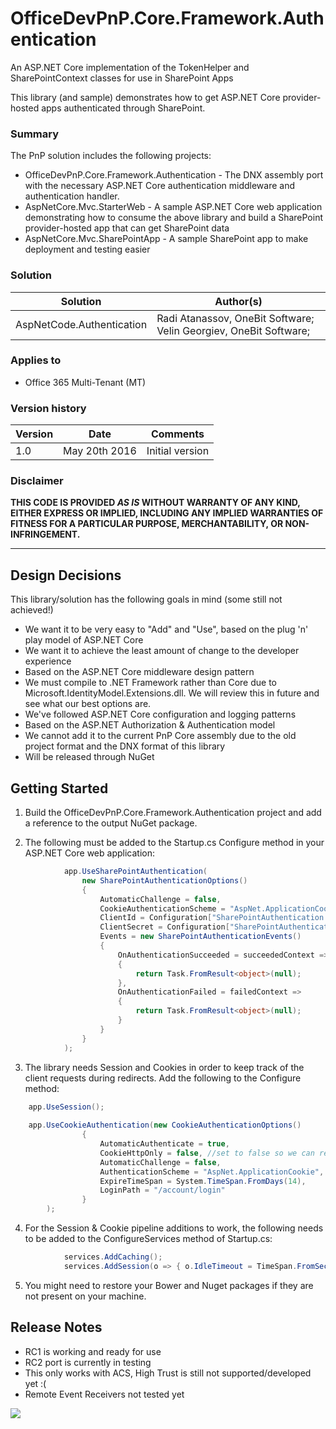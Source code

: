 # OfficeDevPnP.Core.Framework.Authentication
An ASP.NET Core implementation of the TokenHelper and SharePointContext classes for use in SharePoint Apps

This library (and sample) demonstrates how to get ASP.NET Core provider-hosted apps authenticated through SharePoint.

### Summary ###
The PnP solution includes the following projects:
- OfficeDevPnP.Core.Framework.Authentication - The DNX assembly port with the necessary ASP.NET Core authentication middleware and authentication handler.
- AspNetCore.Mvc.StarterWeb - A sample ASP.NET Core web application demonstrating how to consume the above library and build a SharePoint provider-hosted app that can get SharePoint data
- AspNetCore.Mvc.SharePointApp - A sample SharePoint app to make deployment and testing easier

### Solution ###
Solution | Author(s)
---------|----------
AspNetCode.Authentication | Radi Atanassov, OneBit Software; Velin Georgiev, OneBit Software;

### Applies to ###
-  Office 365 Multi-Tenant (MT)

### Version history ###
Version  | Date | Comments
---------| -----| --------
1.0  | May 20th 2016 | Initial version

### Disclaimer ###
**THIS CODE IS PROVIDED *AS IS* WITHOUT WARRANTY OF ANY KIND, EITHER EXPRESS OR IMPLIED, INCLUDING ANY IMPLIED WARRANTIES OF FITNESS FOR A PARTICULAR PURPOSE, MERCHANTABILITY, OR NON-INFRINGEMENT.**

----------

## Design Decisions ##
This library/solution has the following goals in mind (some still not achieved!)

- We want it to be very easy to "Add" and "Use", based on the plug 'n' play model of ASP.NET Core
- We want it to achieve the least amount of change to the developer experience
- Based on the ASP.NET Core middleware design pattern
- We must compile to .NET Framework rather than Core due to Microsoft.IdentityModel.Extensions.dll. We will review this in future and see what our best options are.
- We've followed ASP.NET Core configuration and logging patterns
- Based on the ASP.NET Authorization & Authentication model
- We cannot add it to the current PnP Core assembly due to the old project format and the DNX format of this library
- Will be released through NuGet


## Getting Started ##
1. Build the OfficeDevPnP.Core.Framework.Authentication project and add a reference to the output NuGet package.

2. The following must be added to the Startup.cs Configure method in your ASP.NET Core web application:
```C#
            app.UseSharePointAuthentication(
                new SharePointAuthenticationOptions()
                {
                    AutomaticChallenge = false,
                    CookieAuthenticationScheme = "AspNet.ApplicationCookie",
                    ClientId = Configuration["SharePointAuthentication:ClientId"],
                    ClientSecret = Configuration["SharePointAuthentication:ClientSecret"],
                    Events = new SharePointAuthenticationEvents()
                    {
                        OnAuthenticationSucceeded = succeededContext =>
                        {
                            return Task.FromResult<object>(null);
                        },
                        OnAuthenticationFailed = failedContext =>
                        {
                            return Task.FromResult<object>(null);
                        }
                    }
                }
            );
```
3. The library needs Session and Cookies in order to keep track of the client requests during redirects. Add the following to the Configure method:
```C#
	app.UseSession();
        
	app.UseCookieAuthentication(new CookieAuthenticationOptions()
                {
                    AutomaticAuthenticate = true,
                    CookieHttpOnly = false, //set to false so we can read it from JavaScript
                    AutomaticChallenge = false,
                    AuthenticationScheme = "AspNet.ApplicationCookie",
                    ExpireTimeSpan = System.TimeSpan.FromDays(14),
                    LoginPath = "/account/login"
                }
        );
```
4. For the Session & Cookie pipeline additions to work, the following needs to be added to the ConfigureServices method of Startup.cs:
```C#
            services.AddCaching();
            services.AddSession(o => { o.IdleTimeout = TimeSpan.FromSeconds(3600); });
```
5. You might need to restore your Bower and Nuget packages if they are not present on your machine.

## Release Notes ##
- RC1 is working and ready for use
- RC2 port is currently in testing
- This only works with ACS, High Trust is still not supported/developed yet :(
- Remote Event Receivers not tested yet

<img  src="https://telemetry.sharepointpnp.com/pnp/solutions/AspNetCore.Authentication" />